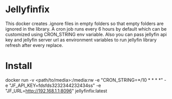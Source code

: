 # Jellyfinfix
This docker creates .ignore files in empty folders so that empty folders are ignored in the library.
A cron job runs every 6 hours by default which can be customized using CRON_STRING env variable. Also you can pass jellyfin api key and jellyfin server url as environment variables to run jellyfin library refresh after every replace.

# Install
docker run -v <path/to/media>:/media:rw -e "CRON_STRING=*/10 * * * *" -e "JF_API_KEY=fdsfds3232344232434ss" -e "JF_URL=http://192.168.1.1:8096⁠" jellyfinfix:latest
